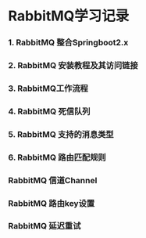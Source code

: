 # RabbitMQ学习记录
### 1. RabbitMQ 整合Springboot2.x
### 2. RabbitMQ 安装教程及其访问链接
### 3. RabbitMQ工作流程
### 4. RabbitMQ 死信队列
### 5. RabbitMQ 支持的消息类型
### 6. RabbitMQ 路由匹配规则
### RabbitMQ 信道Channel
### RabbitMQ 路由key设置
### RabbitMQ 延迟重试
